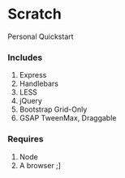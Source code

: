 # Scratch

Personal Quickstart

### Includes
1. Express
2. Handlebars
3. LESS
4. jQuery
4. Bootstrap Grid-Only
5. GSAP TweenMax, Draggable

### Requires
1. Node
2. A browser ;]